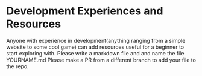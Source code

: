 # Development Experiences and Resources

Anyone with experience in development(anything ranging from a simple website to some cool game)
can add resources useful for a beginner to start exploring with. Please write a markdown file and
and name the file YOURNAME.md
Please make a PR from a different branch to add your file to the repo.

